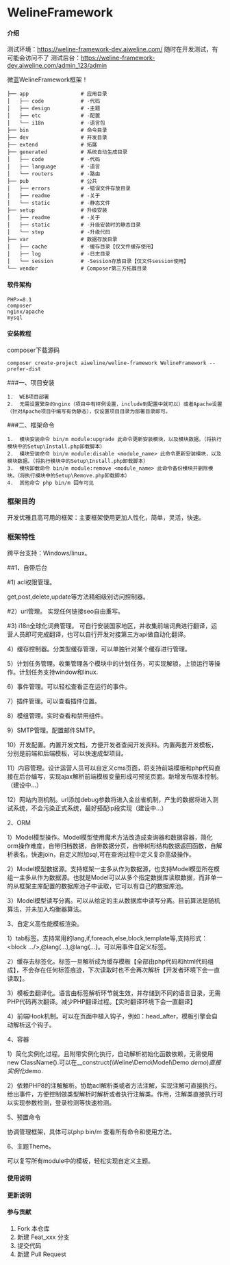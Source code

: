 
# WelineFramework

#### 介绍
测试环境：https://weline-framework-dev.aiweline.com/ 随时在开发测试，有可能会访问不了
测试后台：https://weline-framework-dev.aiweline.com/admin_123/admin

微蓝WelineFramework框架！
~~~
├── app                 # 应用目录
│   ├── code            # -代码
│   ├── design          # -主题
│   ├── etc             # -配置
│   └── i18n            # -语言包
├── bin                 # 命令目录
├── dev                 # 开发目录
├── extend              # 拓展
├── generated           # 系统自动生成目录
│   ├── code            # -代码
│   ├── language        # -语言
│   └── routers         # -路由
├── pub                 # 公共
│   ├── errors          # -错误文件存放目录
│   ├── readme          # -关于
│   └── static          # -静态文件
├── setup               # 升级安装
│   ├── readme          # -关于
│   ├── static          # -升级安装时的静态目录
│   └── step            # -升级代码
├── var                 # 数据存放目录
│   ├── cache           # -缓存目录【仅文件缓存使用】
│   ├── log             # -日志目录
│   └── session         # -Session存放目录【仅文件session使用】
└── vendor              # Composer第三方拓展目录
~~~
#### 软件架构

    PHP>=8.1
    composer
    nginx/apache
    mysql

#### 安装教程
composer下载源码
~~~
composer create-project aiweline/weline-framework WelineFramework --prefer-dist
~~~
###一、项目安装

    1.  WEB项目部署
    2.  无需设置繁杂的nginx（项目中有样例设置，include到配置中就可以）或者Apache设置（针对Apache项目中编写有伪静态），仅设置项目目录为部署目录即可。

###二、框架命令

    1.  模块安装命令 bin/m module:upgrade 此命令更新安装模块，以及模块数据。（将执行模块中的Setup\Install.php卸载脚本）
    2.  模块安装命令 bin/m module:disable <module_name> 此命令更新安装模块，以及模块数据。（将执行模块中的Setup\Install.php卸载脚本）
    3.  模块卸载命令 bin/m module:remove <module_name> 此命令备份模块并删除模块。（将执行模块中的Setup\Remove.php卸载脚本）
    4.  其他命令 php bin/m 回车可见

### 框架目的
开发优雅且高可用的框架：主要框架使用更加人性化，简单，灵活，快速。

### 框架特性
跨平台支持：Windows/linux。

##1、自带后台

#1) acl权限管理。

get,post,delete,update等方法精细级别访问控制器。

#2）url管理。
实现任何链接seo自由重写。

#3) i18n全球化词典管理。
可自行安装国家地区，并收集前端词典进行翻译，运营人员即可完成翻译，也可以自行开发对接第三方api做自动化翻译。

4）缓存控制器。分类型缓存管理，可以单独针对某个缓存进行管理。

5）计划任务管理。收集管理各个模块中的计划任务，可实现解锁，上锁运行等操作。计划任务支持window和linux.

6）事件管理。可以轻松查看正在运行的事件。

7）插件管理。可以查看插件位置。

8）模组管理。实时查看和禁用组件。

9）SMTP管理。配置邮件SMTP。

10）开发配置。内置开发文档，方便开发者查阅开发资料。内置两套开发模板，分别是前端和后端模板，可以快速成型项目。

11）内容管理。设计运营人员可以自定义cms页面，将支持前端模板和php代码直接在后台编写，实现ajax解析前端模板变量形成可预览页面。新增发布版本控制。（建设中...）

12）网站内测机制。url添加debug参数将进入金丝雀机制，产生的数据将进入测试系统，不会污染正式系统，最好搭配ip段实现（建设中...）


2、ORM

1）Model模型操作。Model模型使用魔术方法改造成查询器和数据容器，简化orm操作难度，自带归档数据，自带数据分页，自带树形结构数据返回函数，自解析表名，快速join，自定义附加sql,可在查询过程中定义复杂高级操作。

2）Model模型数据源。支持框架一主多从作为数据源，也支持Model模型所在模组一主多从作为数据源。也就是Model可以从多个指定数据库读取数据，而非单一的从框架主库配置的数据库池子中读取，它可以有自己的数据库池。

3）Model模型读写分离。可以从给定的主从数据库中读写分离。目前算法是随机算法，并未加入均衡器算法。


3、自定义高性能模板渲染。

1）tab标签。支持常用的lang,if,foreach,else,block,template等,支持形式：<block .../>,@lang(...),@lang{...}。可以用事件自定义标签。

2）缓存去标签化。标签一旦解析成为缓存模板【全部由php代码和html代码组成】，不会存在任何标签痕迹，下次读取时也不会再次解析【开发者环境下会一直读取】。

3）模板去翻译化。语言由标签解析环节就生效，并存储到不同的语言目录，无需PHP代码再次翻译。减少PHP翻译过程。【实时翻译环境下会一直翻译】

4）前端Hook机制。可以在页面中植入钩子，例如：<hook>head_after</hook>，模板引擎会自动解析这个钩子。


4、容器

1）简化实例化过程。且附带实例化执行，自动解析初始化函数依赖，无需使用new ClassName().可以在__construct(\Weline\Demo\Model\Demo $demo)直接实例化$demo.

2）依赖PHP8的注解解析。协助acl解析类或者方法注解，实现注解可直接执行。给出事件，方便控制做类型解析时解析或者执行注解类。作用，注解类直接执行可以实现参数检测，登录检测等快速检测。


5、预置命令

协调管理框架，具体可以php bin/m 查看所有命令和使用方法。

6、主题Theme。

可以复写所有module中的模板，轻松实现自定义主题。


#### 使用说明

    
    
#### 更新说明

#### 参与贡献

1.  Fork 本仓库
2.  新建 Feat_xxx 分支
3.  提交代码
4.  新建 Pull Request

